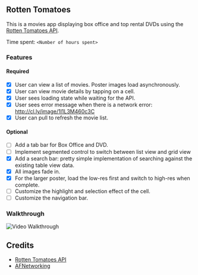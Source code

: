 ## Rotten Tomatoes

This is a movies app displaying box office and top rental DVDs using the [Rotten Tomatoes API](http://developer.rottentomatoes.com/docs/read/JSON).

Time spent: `<Number of hours spent>`

### Features

#### Required

- [x] User can view a list of movies. Poster images load asynchronously.
- [x] User can view movie details by tapping on a cell.
- [x] User sees loading state while waiting for the API.
- [x] User sees error message when there is a network error: http://cl.ly/image/1l1L3M460c3C
- [x] User can pull to refresh the movie list.

#### Optional
- [ ] Add a tab bar for Box Office and DVD.
- [ ] Implement segmented control to switch between list view and grid view
- [x] Add a search bar: pretty simple implementation of searching against the existing table view data.
- [x] All images fade in.
- [x] For the larger poster, load the low-res first and switch to high-res when complete.
- [ ] Customize the highlight and selection effect of the cell.
- [ ] Customize the navigation bar.

### Walkthrough
![Video Walkthrough]()

Credits
---------
* [Rotten Tomatoes API](http://developer.rottentomatoes.com/docs/read/JSON)
* [AFNetworking](https://github.com/AFNetworking/AFNetworking)
